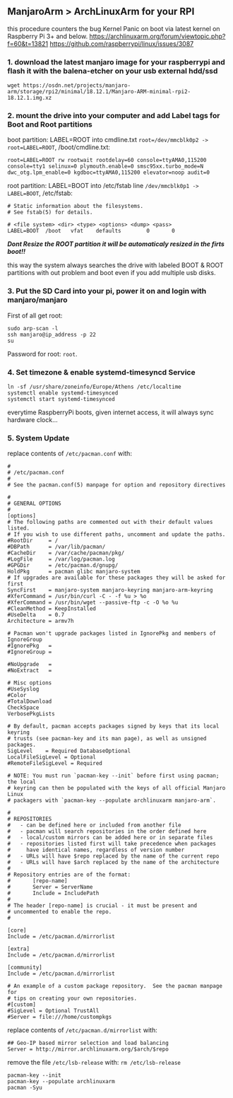 ## ManjaroArm > ArchLinuxArm for your RPI
this procedure counters the bug Kernel Panic on boot via latest kernel on Raspberry Pi 3+ and below.
https://archlinuxarm.org/forum/viewtopic.php?f=60&t=13821
https://github.com/raspberrypi/linux/issues/3087

### 1. download the latest manjaro image for your raspberrypi and flash it with the balena-etcher on your usb external hdd/ssd

```
wget https://osdn.net/projects/manjaro-arm/storage/rpi2/minimal/18.12.1/Manjaro-ARM-minimal-rpi2-18.12.1.img.xz
```

### 2. mount the drive into your computer and add Label tags for Boot and Root partitions

boot partition: LABEL=ROOT into cmdline.txt `root=/dev/mmcblk0p2 -> root=LABEL=ROOT`, /boot/cmdline.txt:
```
root=LABEL=ROOT rw rootwait rootdelay=60 console=ttyAMA0,115200 console=tty1 selinux=0 plymouth.enable=0 smsc95xx.turbo_mode=N dwc_otg.lpm_enable=0 kgdboc=ttyAMA0,115200 elevator=noop audit=0
```

root partition: LABEL=BOOT into /etc/fstab line `/dev/mmcblk0p1 -> LABEL=BOOT`, /etc/fstab:
```
# Static information about the filesystems.
# See fstab(5) for details.

# <file system> <dir> <type> <options> <dump> <pass>
LABEL=BOOT  /boot   vfat    defaults        0       0
```
***Dont Resize the ROOT partition it will be automaticaly resized in the firts boot!!***

this way the system always searches the drive with labeled BOOT & ROOT partitions with out problem and boot even if you add multiple usb disks.

### 3. Put the SD Card into your pi, power it on and login with manjaro/manjaro
First of all get root:
```
sudo arp-scan -l
ssh manjaro@ip_address -p 22
su
```
Password for root: `root`.

### 4. Set timezone & enable systemd-timesyncd Service
```
ln -sf /usr/share/zoneinfo/Europe/Athens /etc/localtime
systemctl enable systemd-timesynced
systemctl start systemd-timesynced
```
everytime RaspberryPi boots, given internet access, it will always sync hardware clock...

### 5. System Update
replace contents of `/etc/pacman.conf` with:
```
#
# /etc/pacman.conf
#
# See the pacman.conf(5) manpage for option and repository directives

#
# GENERAL OPTIONS
#
[options]
# The following paths are commented out with their default values listed.
# If you wish to use different paths, uncomment and update the paths.
#RootDir     = /
#DBPath      = /var/lib/pacman/
#CacheDir    = /var/cache/pacman/pkg/
#LogFile     = /var/log/pacman.log
#GPGDir      = /etc/pacman.d/gnupg/
HoldPkg      = pacman glibc manjaro-system
# If upgrades are available for these packages they will be asked for first
SyncFirst    = manjaro-system manjaro-keyring manjaro-arm-keyring
#XferCommand = /usr/bin/curl -C - -f %u > %o
#XferCommand = /usr/bin/wget --passive-ftp -c -O %o %u
#CleanMethod = KeepInstalled
#UseDelta    = 0.7
Architecture = armv7h

# Pacman won't upgrade packages listed in IgnorePkg and members of IgnoreGroup
#IgnorePkg   =
#IgnoreGroup =

#NoUpgrade   =
#NoExtract   =

# Misc options
#UseSyslog
#Color
#TotalDownload
CheckSpace
VerbosePkgLists

# By default, pacman accepts packages signed by keys that its local keyring
# trusts (see pacman-key and its man page), as well as unsigned packages.
SigLevel    = Required DatabaseOptional
LocalFileSigLevel = Optional
#RemoteFileSigLevel = Required

# NOTE: You must run `pacman-key --init` before first using pacman; the local
# keyring can then be populated with the keys of all official Manjaro Linux
# packagers with `pacman-key --populate archlinuxarm manjaro-arm`.

#
# REPOSITORIES
#   - can be defined here or included from another file
#   - pacman will search repositories in the order defined here
#   - local/custom mirrors can be added here or in separate files
#   - repositories listed first will take precedence when packages
#     have identical names, regardless of version number
#   - URLs will have $repo replaced by the name of the current repo
#   - URLs will have $arch replaced by the name of the architecture
#
# Repository entries are of the format:
#       [repo-name]
#       Server = ServerName
#       Include = IncludePath
#
# The header [repo-name] is crucial - it must be present and
# uncommented to enable the repo.
#

[core]
Include = /etc/pacman.d/mirrorlist

[extra]
Include = /etc/pacman.d/mirrorlist

[community]
Include = /etc/pacman.d/mirrorlist

# An example of a custom package repository.  See the pacman manpage for
# tips on creating your own repositories.
#[custom]
#SigLevel = Optional TrustAll
#Server = file:///home/custompkgs
```

replace contents of `/etc/pacman.d/mirrorlist` with:
```
## Geo-IP based mirror selection and load balancing
Server = http://mirror.archlinuxarm.org/$arch/$repo
```
remove the file `/etc/lsb-release` with: `rm /etc/lsb-release`

```
pacman-key --init
pacman-key --populate archlinuxarm
pacman -Syu
```
